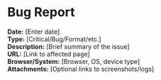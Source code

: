 # Bug Report

**Date:** [Enter date]  
**Type:** [Critical/Bug/Format/etc.]  
**Description:** [Brief summary of the issue]  
**URL:** [Link to affected page]  
**Browser/System:** [Browser, OS, device type]  
**Attachments:** [Optional links to screenshots/logs]  
